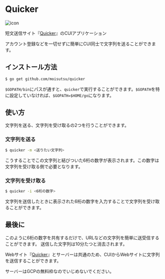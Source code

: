 # Quicker

![icon](https://user-images.githubusercontent.com/56575610/80867069-1a8f3a80-8ccd-11ea-9da8-d546d4d8c8f6.png)

短文送信サイト『[Quicker](https://quicker.netlify.app/)』のCUIアプリケーション

アカウント登録などを一切せずに簡単にCUI同士で文字列を送ることができます。

## インストール方法

```bash
$ go get github.com/moisutsu/quicker
```

`$GOPATH/bin`にパスが通すと、`quicker`で実行することができます。`$GOPATH`を特に設定していなければ、`$GOPATH=$HOME/go`になります。

## 使い方

文字列を送る、文字列を受け取るの2つを行うことができます。

### 文字列を送る

```bash
$ quicker -m <送りたい文字列>
```

こうすることでこの文字列と結びついた6桁の数字が表示されます。この数字は文字列を受け取る側で必要となります。

### 文字列を受け取る

```bash
$ quicker -i <6桁の数字>
```

文字列を送信したときに表示された6桁の数字を入力することで文字列を受け取ることができます。

## 最後に

このように6桁の数字を共有するだけで、URLなどの文字列を簡単に送受信することができます。
送信した文字列は10分たつと消去されます。

Webサイト『[Quicker](https://quicker.netlify.app/)』とサーバーは共通のため、CUIからWebサイトに文字列を送信することができます。

サーバーはGCPの無料枠なのでいじめないでください。
